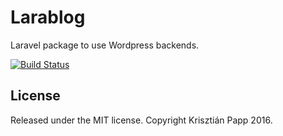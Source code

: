 # Larablog

Laravel package to use Wordpress backends.

[![Build Status](https://travis-ci.org/letscodehu/lara-wp.svg?branch=development)](https://travis-ci.org/letscodehu/lara-wp)

## License

Released under the MIT license. Copyright Krisztián Papp 2016.